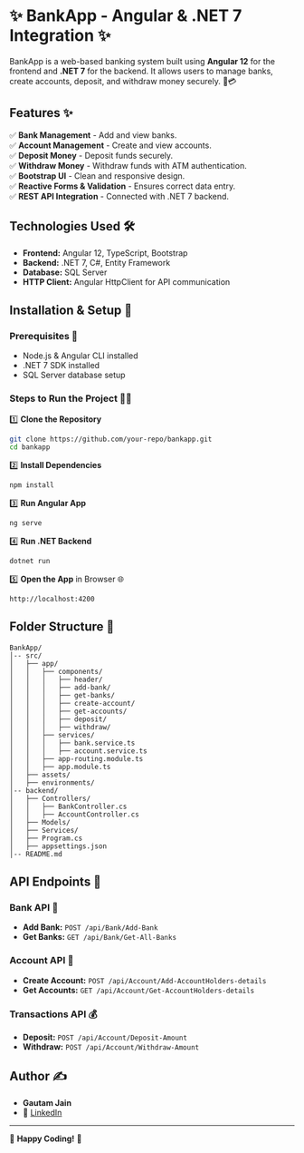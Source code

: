 # ✨ BankApp - Angular & .NET 7 Integration ✨

BankApp is a web-based banking system built using **Angular 12** for the frontend and **.NET 7** for the backend. It allows users to manage banks, create accounts, deposit, and withdraw money securely. 🏦💳

## Features ✨

✅ **Bank Management** - Add and view banks.  
✅ **Account Management** - Create and view accounts.  
✅ **Deposit Money** - Deposit funds securely.  
✅ **Withdraw Money** - Withdraw funds with ATM authentication.  
✅ **Bootstrap UI** - Clean and responsive design.  
✅ **Reactive Forms & Validation** - Ensures correct data entry.  
✅ **REST API Integration** - Connected with .NET 7 backend.

## Technologies Used 🛠️

- **Frontend:** Angular 12, TypeScript, Bootstrap  
- **Backend:** .NET 7, C#, Entity Framework  
- **Database:** SQL Server  
- **HTTP Client:** Angular HttpClient for API communication  

## Installation & Setup 🚀

### Prerequisites 📌
- Node.js & Angular CLI installed  
- .NET 7 SDK installed  
- SQL Server database setup  

### Steps to Run the Project 🏃‍♂️

1️⃣ **Clone the Repository**  
```sh
git clone https://github.com/your-repo/bankapp.git
cd bankapp
```

2️⃣ **Install Dependencies**  
```sh
npm install
```

3️⃣ **Run Angular App**  
```sh
ng serve
```

4️⃣ **Run .NET Backend**  
```sh
dotnet run
```

5️⃣ **Open the App** in Browser 🌐
```
http://localhost:4200
```

## Folder Structure 📂
```
BankApp/
│-- src/
│   ├── app/
│   │   ├── components/
│   │   │   ├── header/
│   │   │   ├── add-bank/
│   │   │   ├── get-banks/
│   │   │   ├── create-account/
│   │   │   ├── get-accounts/
│   │   │   ├── deposit/
│   │   │   ├── withdraw/
│   │   ├── services/
│   │   │   ├── bank.service.ts
│   │   │   ├── account.service.ts
│   │   ├── app-routing.module.ts
│   │   ├── app.module.ts
│   ├── assets/
│   ├── environments/
│-- backend/
│   ├── Controllers/
│   │   ├── BankController.cs
│   │   ├── AccountController.cs
│   ├── Models/
│   ├── Services/
│   ├── Program.cs
│   ├── appsettings.json
│-- README.md
```

## API Endpoints 🔗

### Bank API 🏦
- **Add Bank:** `POST /api/Bank/Add-Bank`
- **Get Banks:** `GET /api/Bank/Get-All-Banks`

### Account API 👤
- **Create Account:** `POST /api/Account/Add-AccountHolders-details`
- **Get Accounts:** `GET /api/Account/Get-AccountHolders-details`

### Transactions API 💰
- **Deposit:** `POST /api/Account/Deposit-Amount`
- **Withdraw:** `POST /api/Account/Withdraw-Amount`

## Author ✍️
- **Gautam Jain**  
- 🔗 [LinkedIn]((https://www.linkedin.com/in/gautamjain572/))

---

🚀 **Happy Coding!** 🎉


